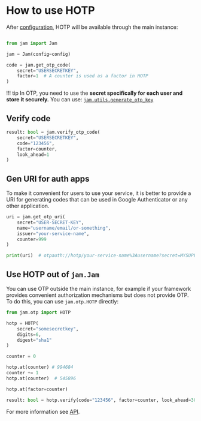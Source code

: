 # How to use HOTP

After [configuration](/otp/config), HOTP will be available through the main instance:

```python

from jam import Jam

jam = Jam(config=config)

code = jam.get_otp_code(
    secret="USERSECRETKEY",
    factor=1  # A counter is used as a factor in HOTP
)
```
!!! tip
    In OTP, you need to use the **secret specifically for each user and store it securely.**
    You can use: [`jam.utils.generate_otp_key`](/api/utils/otp_keys/)

## Verify code

```python
result: bool = jam.verify_otp_code(
    secret="USERSECRETKEY",
    code="123456",
    factor=counter,
    look_ahead=1
)
```

## Gen URI for auth apps
To make it convenient for users to use your service, it is better to provide
a URI for generating codes that can be used in
Google Authenticator or any other application.

```python
uri = jam.get_otp_uri(
    secret="USER-SECRET-KEY",
    name="username/email/or-something",
    issuer="your-service-name",
    counter=999
)

print(uri)  # otpauth://hotp/your-service-name%3Ausername?secret=MYSUPERSECRES&issuer=your-service-name&algorithm=SHA1&digits=6&counter=999
```

## Use HOTP out of `jam.Jam`

You can use OTP outside the main instance, for example if your framework provides
convenient authorization mechanisms but does not provide OTP. To do this, you can use `jam.otp.HOTP` directly:
```python
from jam.otp import HOTP

hotp = HOTP(
    secret="somesecretkey",
    digits=6,
    digest="sha1"
)

counter = 0

hotp.at(counter) # 994684
counter += 1
hotp.at(counter)  # 545896

hotp.at(factor=counter)

result: bool = hotp.verify(code="123456", factor=counter, look_ahead=30)
```

For more information see [API](/api/otp/hotp).